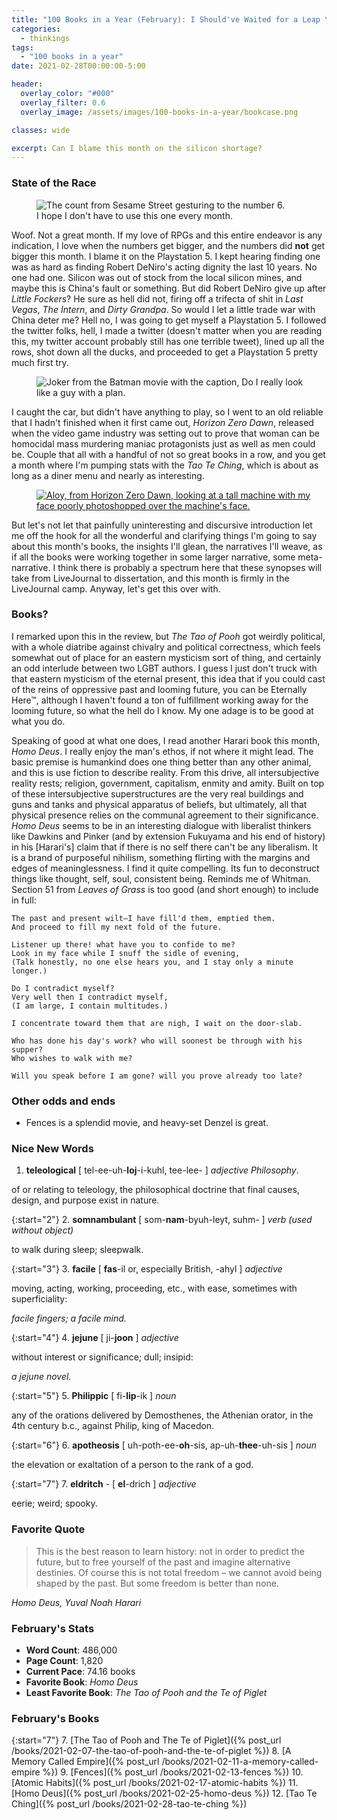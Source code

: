 ```yaml
---
title: "100 Books in a Year (February): I Should've Waited for a Leap Year"
categories:
  - thinkings
tags:
  - "100 books in a year"
date: 2021-02-28T00:00:00-5:00

header:
  overlay_color: "#000"
  overlay_filter: 0.6
  overlay_image: /assets/images/100-books-in-a-year/bookcase.png

classes: wide

excerpt: Can I blame this month on the silicon shortage?
---
```


### State of the Race
<figure style="width: 450px; border-radius=: 10px;" class="align-right">
  <img src="{{ site.url }}{{ site.baseurl }}/assets/images/100-books-in-a-year/count-6.jpg" alt="The count from Sesame Street gesturing to the number 6.">
  <figcaption>I hope I don't have to use this one every month.</figcaption>
</figure>

Woof. Not a great month. If my love of RPGs and this entire endeavor is any indication, I love when the numbers get bigger, and the numbers did **not** get bigger this month. I blame it on the Playstation 5. I kept hearing finding one was as hard as finding Robert DeNiro's acting dignity the last 10 years. No one had one. Silicon was out of stock from the local silicon mines, and maybe this is China's fault or something. But did Robert DeNiro give up after *Little Fockers*? He sure as hell did not, firing off a trifecta of shit in *Last Vegas*, *The Intern*, and *Dirty Grandpa*. So would I let a little trade war with China deter me? Hell no, I was going to get myself a Playstation 5. I followed the twitter folks, hell, I made a twitter (doesn't matter when you are reading this, my twitter account probably still has one terrible tweet), lined up all the rows, shot down all the ducks, and proceeded to get a Playstation 5 pretty much first try.

<figure style="width: 450px; border-radius=: 10px;" class="align-center">
  <img src="{{ site.url }}{{ site.baseurl }}/assets/images/100-books-in-a-year/joker-plan.png" alt="Joker from the Batman movie with the caption, Do I really look like a guy with a plan.">
</figure>

I caught the car, but didn't have anything to play, so I went to an old reliable that I hadn't finished when it first came out, *Horizon Zero Dawn*, released when the video game industry was setting out to prove that woman can be homocidal mass murdering maniac protagonists just as well as men could be. Couple that all with a handful of not so great books in a row, and you get a month where I'm pumping stats with the *Tao Te Ching*, which is about as long as a diner menu and nearly as interesting.

<figure style="width: 450px; border-radius=: 10px;" class="align-right">
  <a href="{{ site.url }}{{ site.baseurl }}/assets/images/100-books-in-a-year/horizon.jpg">
    <img src="{{ site.url }}{{ site.baseurl }}/assets/images/100-books-in-a-year/horizon.jpg" alt="Aloy, from Horizon Zero Dawn, looking at a tall machine with my face poorly photoshopped over the machine's face.">
  </a>
</figure>

But let's not let that painfully uninteresting and discursive introduction let me off the hook for all the wonderful and clarifying things I'm going to say about this month's books, the insights I'll glean, the narratives I'll weave, as if all the books were working together in some larger narrative, some meta-narrative. I think there is probably a spectrum here that these synopses will take from LiveJournal to dissertation, and this month is firmly in the LiveJournal camp. Anyway, let's get this over with.

### Books?
I remarked upon this in the review, but *The Tao of Pooh* got weirdly political, with a whole diatribe against chivalry and political correctness, which feels somewhat out of place for an eastern mysticism sort of thing, and certainly an odd interlude between two LGBT authors. I guess I just don't truck with that eastern mysticism of the eternal present, this idea that if you could cast of the reins of oppressive past and looming future, you can be Eternally Here&trade;, although I haven't found a ton of fulfillment working away for the looming future, so what the hell do I know. My one adage is to be good at what you do.

Speaking of good at what one does, I read another Harari book this month, *Homo Deus*. I really enjoy the man's ethos, if not where it might lead. The basic premise is humankind does one thing better than any other animal, and this is use fiction to describe reality. From this drive, all intersubjective reality rests; religion, government, capitalism, enmity and amity. Built on top of these intersubjective superstructures are the very real buildings and guns and tanks and physical apparatus of beliefs, but ultimately, all that physical presence relies on the communal agreement to their significance. *Homo Deus* seems to be in an interesting dialogue with liberalist thinkers like Dawkins and Pinker (and by extension Fukuyama and his end of history) in his [Harari's] claim that if there is no self there can't be any liberalism. It is a brand of purposeful nihilism, something flirting with the margins and edges of meaninglessness. I find it quite compelling. Its fun to deconstruct things like thought, self, soul, consistent being. Reminds me of Whitman. Section 51 from *Leaves of Grass* is too good (and short enough) to include in full:

```
The past and present wilt—I have fill'd them, emptied them.
And proceed to fill my next fold of the future.

Listener up there! what have you to confide to me?
Look in my face while I snuff the sidle of evening,
(Talk honestly, no one else hears you, and I stay only a minute longer.)

Do I contradict myself?
Very well then I contradict myself,
(I am large, I contain multitudes.)

I concentrate toward them that are nigh, I wait on the door-slab.

Who has done his day's work? who will soonest be through with his supper?
Who wishes to walk with me?

Will you speak before I am gone? will you prove already too late?
```

### Other odds and ends
- Fences is a splendid movie, and heavy-set Denzel is great.

### Nice New Words
1. **teleological** [ tel-ee-uh-**loj**-i-kuhl, tee-lee- ] *adjective Philosophy*.

of or relating to teleology, the philosophical doctrine that final causes, design, and purpose exist in nature.

{:start="2"}
2. **somnambulant** [ som-**nam**-byuh-leyt, suhm- ] *verb (used without object)*

to walk during sleep; sleepwalk.

{:start="3"}
3. **facile** [ **fas**-il or, especially British, -ahyl ] *adjective*

moving, acting, working, proceeding, etc., with ease, sometimes with superficiality:

*facile fingers; a facile mind.*

{:start="4"}
4. **jejune** [ ji-**joon** ] *adjective*

without interest or significance; dull; insipid:

*a jejune novel.*

{:start="5"}
5.  **Philippic** [ fi-**lip**-ik ] *noun*

any of the orations delivered by Demosthenes, the Athenian orator, in the 4th century b.c., against Philip, king of Macedon.

{:start="6"}
6.  **apotheosis** [ uh-poth-ee-**oh**-sis, ap-uh-**thee**-uh-sis ] *noun*

the elevation or exaltation of a person to the rank of a god.

{:start="7"}
7.  **eldritch** - [ **el**-drich ] *adjective*

eerie; weird; spooky.

### Favorite Quote
> This is the best reason to learn history: not in order to predict the future, but to free yourself of the past and imagine alternative destinies. Of course this is not total freedom – we cannot avoid being shaped by the past. But some freedom is better than none.

*Homo Deus, Yuval Noah Harari*

### February's Stats

- **Word Count**: 486,000
- **Page Count**: 1,820
- **Current Pace**: 74.16 books
- **Favorite Book**: *Homo Deus*
- **Least Favorite Book**: *The Tao of Pooh and the Te of Piglet*

### February's Books

{:start="7"}
7. [The Tao of Pooh and The Te of Piglet]({% post_url /books/2021-02-07-the-tao-of-pooh-and-the-te-of-piglet %})
8. [A Memory Called Empire]({% post_url /books/2021-02-11-a-memory-called-empire %})
9. [Fences]({% post_url /books/2021-02-13-fences %})
10. [Atomic Habits]({% post_url /books/2021-02-17-atomic-habits %})
11. [Homo Deus]({% post_url /books/2021-02-25-homo-deus %})
12. [Tao Te Ching]({% post_url /books/2021-02-28-tao-te-ching %})